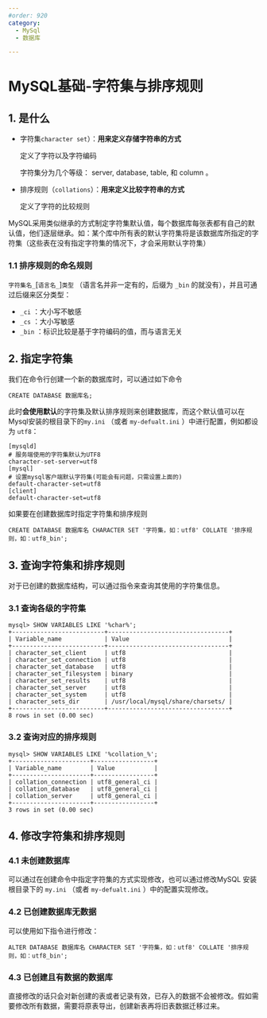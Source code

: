 ```yaml
---
#order: 920
category:
  - MySql
  - 数据库

---
```


# MySQL基础-字符集与排序规则

## 1. 是什么

- 字符集`character set`）：**用来定义存储字符串的方式**

  定义了字符以及字符编码

  字符集分为几个等级： server, database, table, 和 column 。

- 排序规则（`collations`）：**用来定义比较字符串的方式**

  定义了字符的比较规则

MySQL采用类似继承的方式制定字符集默认值，每个数据库每张表都有自己的默认值，他们逐层继承。如：某个库中所有表的默认字符集将是该数据库所指定的字符集（这些表在没有指定字符集的情况下，才会采用默认字符集）

### 1.1 排序规则的命名规则

`字符集名_`[`语言名_`]`类型` （语言名并非一定有的，后缀为 `_bin` 的就没有），并且可通过后缀来区分类型：

- `_ci` ：大小写不敏感
- `_cs` ：大小写敏感
- `_bin` ：标识比较是基于字符编码的值，而与语言无关

## 2. 指定字符集

我们在命令行创建一个新的数据库时，可以通过如下命令

```
CREATE DATABASE 数据库名;
```

此时**会使用默认**的字符集及默认排序规则来创建数据库，而这个默认值可以在Mysql安装的根目录下的`my.ini` （或者 `my-defualt.ini` ）中进行配置，例如都设为 `utf8`：

```
[mysqld]
# 服务端使用的字符集默认为UTF8
character-set-server=utf8
[mysql]
# 设置mysql客户端默认字符集(可能会有问题，只需设置上面的)
default-character-set=utf8
[client]
default-character-set=utf8
```



如果要在创建数据库时指定字符集和排序规则

```
CREATE DATABASE 数据库名 CHARACTER SET '字符集，如：utf8' COLLATE '排序规则，如：utf8_bin';
```

## 3. 查询字符集和排序规则

对于已创建的数据库结构，可以通过指令来查询其使用的字符集信息。

### 3.1 查询各级的字符集

```
mysql> SHOW VARIABLES LIKE '%char%';                                                                                                              +--------------------------+----------------------------------+
| Variable_name            | Value                            |
+--------------------------+----------------------------------+
| character_set_client     | utf8                             |
| character_set_connection | utf8                             |
| character_set_database   | utf8                             |
| character_set_filesystem | binary                           |
| character_set_results    | utf8                             |
| character_set_server     | utf8                             |
| character_set_system     | utf8                             |
| character_sets_dir       | /usr/local/mysql/share/charsets/ |
+--------------------------+----------------------------------+
8 rows in set (0.00 sec)
```

### 3.2 查询对应的排序规则

```
mysql> SHOW VARIABLES LIKE '%collation_%';
+----------------------+-----------------+
| Variable_name        | Value           |
+----------------------+-----------------+
| collation_connection | utf8_general_ci |
| collation_database   | utf8_general_ci |
| collation_server     | utf8_general_ci |
+----------------------+-----------------+
3 rows in set (0.00 sec)
```

## 4. 修改字符集和排序规则

### 4.1 未创建数据库

可以通过在创建命令中指定字符集的方式实现修改，也可以通过修改MySQL 安装根目录下的 `my.ini` （或者 `my-defualt.ini` ）中的配置实现修改。

### 4.2 已创建数据库无数据

可以使用如下指令进行修改：

```
ALTER DATABASE 数据库名 CHARACTER SET '字符集，如：utf8' COLLATE '排序规则，如：utf8_bin';

```

### 4.3 已创建且有数据的数据库

直接修改的话只会对新创建的表或者记录有效，已存入的数据不会被修改。假如需要修改所有数据，需要将原表导出，创建新表再将旧表数据迁移过来。

